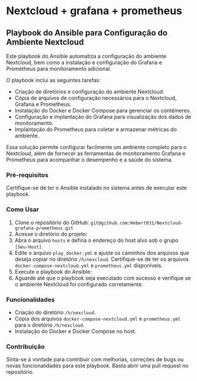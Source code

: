 # Nextcloud + grafana + prometheus
## Playbook do Ansible para Configuração do Ambiente Nextcloud
Este playbook do Ansible automatiza a configuração do ambiente Nextcloud, bem como a instalação e configuração do Grafana e Prometheus para monitoramento adicional.

O playbook inclui as seguintes tarefas:

* Criação de diretórios e configuração do ambiente Nextcloud.
* Cópia de arquivos de configuração necessários para o Nextcloud, Grafana e Prometheus.
* Instalação do Docker e Docker Compose para gerenciar os contêineres.
* Configuração e implantação do Grafana para visualização dos dados de monitoramento.
* Implantação do Prometheus para coletar e armazenar métricas do ambiente.

Essa solução permite configurar facilmente um ambiente completo para o Nextcloud, além de fornecer as ferramentas de monitoramento Grafana e Prometheus para acompanhar o desempenho e a saúde do sistema.
### Pré-requisitos

Certifique-se de ter o Ansible instalado no sistema antes de executar este playbook.

### Como Usar

1. Clone o repositório do GitHub: `git@github.com:Hebert031/Nextcloud-grafana-prometheus.git`
2. Acesse o diretório do projeto:
3. Abra o arquivo `hosts` e defina o endereço do host alvo sob o grupo `[Seu-Host]`.
4. Edite o arquivo `play_docker.yml` e ajuste os caminhos dos arquivos que deseja copiar no diretório `/h/nexcloud`. Certifique-se de ter os arquivos `docker-compose-nextcloud.yml` e `prometheus.yml` disponíveis.
5. Execute o playbook do Ansible: 
6. Aguarde até que o playbook seja executado com sucesso e verifique se o ambiente Nextcloud foi configurado corretamente.

### Funcionalidades

- Criação do diretório `/h/nexcloud`.
- Cópia dos arquivos `docker-compose-nextcloud.yml` e `prometheus.yml` para o diretório `/h/nexcloud`.
- Instalação do Docker e Docker Compose no host.

### Contribuição

Sinta-se à vontade para contribuir com melhorias, correções de bugs ou novas funcionalidades para este playbook. Basta abrir uma pull request no repositório.


